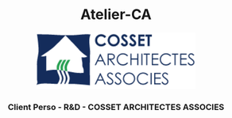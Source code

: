 <h1 align="center"> Atelier-CA </h1>

<div align="center">
  <img width="320px" src="./assets/icons/logo_agence.png" alt="logo cosset architecture">
</div>

<h3 align="center"> Client Perso - R&D - COSSET ARCHITECTES ASSOCIES </h3>
